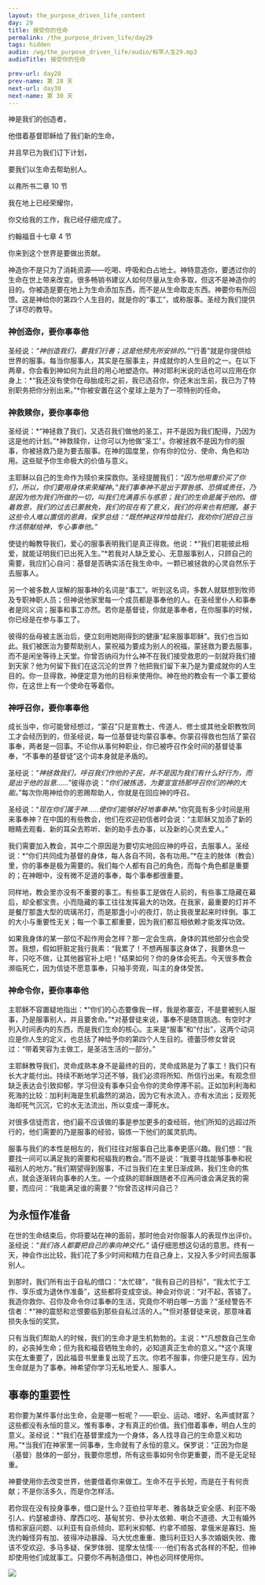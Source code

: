 ```yaml
---
layout: the_purpose_driven_life_content
day: 29
title: 接受你的任命
permalink: /the_purpose_driven_life/day29
tags: hidden
audio: /wg/the_purpose_driven_life/audio/标竿人生29.mp3
audioTitle: 接受你的任命

prev-url: day28
prev-name: 第 28 天
next-url: day30
next-name: 第 30 天
---
```


<div class="center script poem">
<p>神是我们的创造者，</p>
<p>他借着基督耶稣给了我们新的生命，</p>
<p>并且早已为我们订下计划，</p>
<p>要我们以生命去帮助别人。</p>
<p class="sp-verse">以弗所书二章 10 节</p>
</div>
<div class="center script poem">
<p>我在地上已经荣耀你，</p>
<p>你交给我的工作，我已经仔细完成了。</p>
<p class="sp-verse">约翰福音十七章 4 节</p>
</div>
<p class="first">你来到这个世界是要做出贡献。</p>

神造你不是只为了消耗资源——吃喝、呼吸和白占地士。神特意造你，要透过你的生命在世上带来改变。很多畅销书建议人如何尽量从生命多取，但这不是神造你的目的。你被造是要在地上为生命添加东西，而不是从生命取走东西。神要你有所回馈。这是神给你的第四个人生目的，就是你的“事工”，或称服事。圣经为我们提供了详尽的教导。

### 神创造你，要你事奉他

圣经说：*“神创造我们，要我们行善；这是他预先所安排的。”*“行善”就是你提供给世界的服事。每当你服事人，其实是在服事主，并成就你的人生目的之一。在以下两章，你会看到神如何为此目的用心地塑造你。神对耶利米说的话也可以应用在你身上：*“我还没有使你在母胎成形之前，我已选召你，你还末出生前，我已为了特别职务把你分别出来。”*你被安置在这个星球上是为了一项特别的任命。

### 神救赎你，要你事奉他

圣经说：*“神拯救了我们，又选召我们做他的圣工，并不是因为我们配得，乃因为这是他的计划。”*神救赎你，让你可以为他做“圣工〞。你被拯救不是因为你的服事，你被拯救乃是为要去服事。在神的国度里，你有你的位分、使命、角色和功用。这些赋予你生命极大的价值与意义。

主耶稣以自己的生命作为赎价来探救你。圣经提醒我们：*“因为他用重价买了你们，所以，你们要用身体来荣耀神。”*我们事奉神不是出于罪咎感、恐惧或责任，乃是因为他为我们所做的一切，叫我们充满喜乐与感恩；我们的生命是属于他的。借着救恩，我们的过去已蒙赦免，我们的现在有了意义，我们的将来也有把握。基于这些令人难以置信的恩典，保罗总结：*“既然神这样怜恤我们，我劝你们把自己当作活祭献给神，专心事奉他。”*

使徒约翰教导我们，爱心的服事表明我们是真正得救。他说：*“我们若能彼此相爱，就能证明我们已出死入生。”*若我对人缺乏爱心、无意服事别人，只顾自己的需要，我应扪心自问：基督是否确实活在我生命中。一颗已被拯救的心灵自然乐于去服事人。

另一个被多数人误解的服事神的名词是“事工”。听到这名词，多数人就联想到牧师及专职神职人员；但神说他家里每一个成员都是事奉他的人。在圣经里仆人和事奉者是同义词；服事和事工亦然。若你是基督徒，你就是事奉者，在你服事的时候，你已经是在参与事工了。

彼得的岳母被主医治后，便立刻用她刚得到的健康“起来服事耶稣”。我们也当如此。我们被医治为要帮助别人，蒙祝福为要成为别人的祝福，蒙拯救为要去服事，而不是闲坐等待上天堂。你曾否纳闷为什么神不在我们接受救恩的一刻就将我们接到天家？他为何留下我们在这沉沦的世界？他把我们留下来乃是为要成就你的人生目的。你一旦得救，神便定意为他的目标来使用你。神在他的教会有一个事工要给你，在这世上有一个使命在等着你。

### 神呼召你，要你事奉他

成长当中，你可能曾经想过，“蒙召”只是宣教士、传道人、修士或其他全职教牧同工才会经历到的，但圣经说，每一位基督徒均蒙召事奉。你蒙召得救也包括了蒙召事奉，两者是一回事。不论你从事何种职业，你已被呼召作全时间的基督徒事奉，“不事奉的基督徒”这个词本身就是矛盾的。

圣经说：“*神拯救我们，呼召我们作他的子民，并不是因为我们有什么好行为，而是出于他的旨意……*”彼得亦说：“*你们被拣选，为要宣宣扬那呼召你们的神的大能。*”每次你用神给你的恩赐帮助人，你就是在回应神的呼召。

圣经说：“*现在你们属于神……使你们能够好好地事奉神。*”你究竟有多少时间是用来事奉神？在中国的有些教会，他们在欢迎初信者时会说：“主耶稣又加添了新的眼睛去观看、新的耳朵去聆听、新的助手去办事，以及新的心灵去爱人。”

我们需要加入教会，其中二个原因是为要切实地回应神的呼召，去服事人。圣经说：*“你们共同成为基督的身体，每人各自不同，各有功用。”*在主的肢体（教会）里，你的事奉是极为需要的。我们每个人都有自己的角色，而每个角色都是重要的；在神眼中，没有微不足道的事奉，每个事奉都很重要。

同样地，教会里亦没有不重要的事工。有些事工是做在人前的，有些事工隐藏在幕后，却全都宝贵。小而隐藏的事工往往发挥最大的功效。在我家，最重要的灯并不是餐厅那盏大型的琉璃吊灯，而是那盏小小的夜灯，防止我夜里起来时绊倒。事工的大小与重要性无关；每一个事工都重要，因为我们都互相依赖才能发挥功效。

如果我身体的某一部位不起作用会怎样？那一定会生病，身体的其他部分也会受苦。我想，假如肝脏定我行我素：“我累了！不想再服事这身体了，我要休息一年，只吃不做，让其他器官补上吧！”结果如何？你的身体会死去。今天很多教会濒临死亡，因为信徒不愿意事奉，只袖手旁观，叫主的身体受苦。

### 神命令你，要你事奉他

主耶稣不容置疑地指出：*“你们的心态要像我一样，我是弥寨亚，不是要被别人服事，乃是服事别人，并且要舍命。”*对基督徒来说，事奉不是随意挑选、有空时才列入时间表内的东西，而是我们生命的核心。主来是“服事”和“付出”，这两个动词应是你人生的定义，也总括了神给予你的第四个人生目的。德蕾莎修女曾说过：“带着笑容为主做工，是圣洁生活的一部分。”

主耶稣教导我们，灵命成熟本身不是最终的目的，灵命成熟是为了事工！我们只有长大才能付出。持续不断地学习还不够，我们必须将所知、所信行出来。有观念但缺乏表达会引致抑郁，学习但没有事奉只会令你的灵命停滞不前。正如加利利海和死海的比较：加利利海是生机盎然的湖泊，因为它有水流入，亦有水流出；反观死海却死气沉沉，它的水无法流出，所以变成一潭死水。

对很多信徒而言，他们最不应该做的事是参加更多的查经班，他们所知的远超过所行的，他们需要的乃是服事的经验，锻炼一下他们的属灵肌肉。

服事与我们的本性是相左的，我们往往对服事自己比事奉更感兴趣。我们想：“我要找一间可以满足我的需要和祝福我的教会。”而不是说：“我要寻找能够事奉和祝福别人的地方。”我们期望得到服事，不过当我们在主里日渐成熟，我们生命的焦点，就会逐渐转向事奉的人生。一个成熟的耶稣跟随者不应再问谁会满足我的需要，而应问：“我能满足谁的需要？”你曾否这样问自己？

## 为永恒作准备

在世的生命结束后，你将要站在神的面前，那时他会对你服事人的表现作出评价。圣经说：*“我们各人都要把自己的事向神交代。”*
请仔细思想这句话的意思。终有一天，神会作出比较，我们花了多少时间和精力在自己身上，又投入多少时间去服事别人。

到那时，我们所有出于自私的借口：“太忙碌”，“我有自己的目标”，“我太忙于工作、享乐或为退休作准备”，这些都将变成空谈。神会对你说：“对不起，答错了。我造你救你、召你及命令你过事奉的生活，究竟你不明白哪一方面？”圣经警告不信者：*“神的震怒和忿恨要临到那些自私过活的人。”*但对基督徒来说，那意味着损失永恒的奖赏。

只有当我们帮助人的时候，我们的生命才是生机勃勃的。主说：*“凡想救自己生命的，必丧掉生命；但为我和福音牺牲生命的，必知道真正生命的意义。”*这个真理实在太重要了，因此福音书里重复出现了五次。你若不服事，你便只是生存，因为生命就是为了事奉。神希望你学习无私地爱人、服事人。

## 事奉的重要性

若你要为某件事付出生命，会是哪一桩呢？——职业、运动、嗜好、名声或财富？这些都没有永恒的意义。惟有事奉，才有真正的价值。我们借着事奉，明白人生的意义。圣经说：*“我们在基督里成为一个身体，各人找寻自己的生命意义和功用。”*当我们在神家里一同事奉，生命就有了永恒的意义。保罗说：“正因为你是（基督）肢体的一部分，我要你思想，所有这些事如何令你更重要，而不是无足轻重。

神要使用你去改变世界，他要借着你来做工。生命不在乎长短，而是在于有何贡献；不是你活多久，而是你怎样活。

若你现在没有投身事奉，借口是什么？亚伯拉罕年老、雅各缺乏安全感、利亚不吸引人、约瑟被虐待、摩西口吃、基甸贫穷、參孙太依赖、喇合不道德、大卫有婚外情和家庭问题、以利亚有自杀倾向、耶利米抑郁、约拿不顺服、拿俄米是寡妇、施洗约翰怪异有加、彼得冲动暴躁、马大忧虑重重、撒玛利亚妇人多次婚姻失败、撒该不受欢迎、多马多疑、保罗体弱、提摩太怯懦⋯⋯他们有各式各样的不配，但神却使用他们成就事工。只要你不再制造借口，神也必同样使用你。

<div class="article-img-wrapper">
  <img src="https://typora-1259024198.cos.ap-beijing.myqcloud.com/wg/the_purpose_driven_life/image/day29_card.jpg">
</div>
